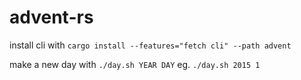 # advent-rs

install cli with `cargo install --features="fetch cli" --path advent`

make a new day with `./day.sh YEAR DAY` eg. `./day.sh 2015 1`
